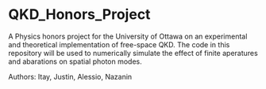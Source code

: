 # QKD_Honors_Project

A Physics honors project for the University of Ottawa on an experimental and theoretical implementation of free-space QKD.
The code in this repository will be used to numerically simulate the effect of finite aperatures and abarations on spatial photon modes. 

Authors: Itay, Justin, Alessio, Nazanin
